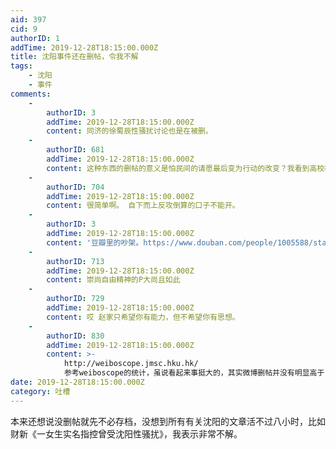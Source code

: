 ```yaml
---
aid: 397
cid: 9
authorID: 1
addTime: 2019-12-28T18:15:00.000Z
title: 沈阳事件还在删帖，令我不解
tags:
    - 沈阳
    - 事件
comments:
    -
        authorID: 3
        addTime: 2019-12-28T18:15:00.000Z
        content: 同济的徐蜀辰性骚扰讨论也是在被删。
    -
        authorID: 681
        addTime: 2019-12-28T18:15:00.000Z
        content: 这种东西的删帖的意义是怕民间的请愿最后变为行动的改变？我看到高校教师也在签署：高校反骚扰机制 所以怕这个东西形成一个力量？
    -
        authorID: 704
        addTime: 2019-12-28T18:15:00.000Z
        content: 很简单啊。 自下而上反攻倒算的口子不能开。
    -
        authorID: 3
        addTime: 2019-12-28T18:15:00.000Z
        content: '豆瓣里的吵架。https://www.douban.com/people/1005588/status/2149593670/'
    -
        authorID: 713
        addTime: 2019-12-28T18:15:00.000Z
        content: 崇尚自由精神的P大尚且如此
    -
        authorID: 729
        addTime: 2019-12-28T18:15:00.000Z
        content: 哎 赵家只希望你有能力，但不希望你有思想。
    -
        authorID: 830
        addTime: 2019-12-28T18:15:00.000Z
        content: >-
            http://weiboscope.jmsc.hku.hk/
            参考weiboscope的统计，虽说看起来事挺大的，其实微博删帖并没有明显高于日常水平，可能只是观察者所在圈子产生的偏置。
date: 2019-12-28T18:15:00.000Z
category: 吐槽
---
```


本来还想说没删帖就先不必存档，没想到所有有关沈阳的文章活不过八小时，比如财新《一女生实名指控曾受沈阳性骚扰》，我表示非常不解。
